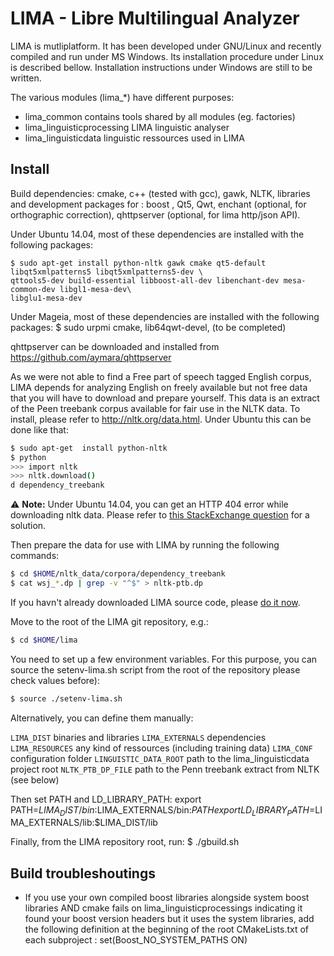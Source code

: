 # LIMA - Libre Multilingual Analyzer

LIMA is mutliplatform. It has been developed under GNU/Linux and recently 
compiled and run under MS Windows. Its installation procedure under Linux
is described bellow. Installation instructions under Windows are still to be 
written.

The various modules (lima_*) have different purposes:

 * lima_common
    contains tools shared by all modules (eg. factories)
 * lima_linguisticprocessing
    LIMA linguistic analyser
 * lima_linguisticdata
    linguistic ressources used in LIMA

## Install

Build dependencies: cmake, c++ (tested with gcc), gawk, NLTK, libraries and 
development packages for : boost , Qt5, Qwt, enchant (optional, for  
orthographic correction), qhttpserver (optional, for lima http/json API).

Under Ubuntu 14.04, most of these dependencies are installed with the following packages:
```
$ sudo apt-get install python-nltk gawk cmake qt5-default libqt5xmlpatterns5 libqt5xmlpatterns5-dev \
qttools5-dev build-essential libboost-all-dev libenchant-dev mesa-common-dev libgl1-mesa-dev\
libglu1-mesa-dev
```
Under Mageia, most of these dependencies are installed with the following 
packages:
$ sudo urpmi cmake, lib64qwt-devel, (to be completed)

qhttpserver can be downloaded and installed from 
https://github.com/aymara/qhttpserver

As we were not able to find a Free part of speech tagged English corpus, LIMA 
depends for analyzing English on freely available but not free data that you 
will have to download and prepare yourself. This data is an extract of the Peen 
treebank corpus available for fair use in the NLTK data. To install, please 
refer to http://nltk.org/data.html. Under Ubuntu this can be  done like that:
```bash
$ sudo apt-get  install python-nltk
$ python
>>> import nltk
>>> nltk.download()
d dependency_treebank
```

:warning: **Note:** Under Ubuntu 14.04, you can get an HTTP 404 error while downloading nltk data. Please refer to [this StackExchange question](http://askubuntu.com/questions/527388/python-nltk-on-ubuntu-12-04-lts-nltk-downloadbrown-results-in-html-error-40) for a solution.


Then prepare the data for use with LIMA by running the following commands:

```bash
$ cd $HOME/nltk_data/corpora/dependency_treebank
$ cat wsj_*.dp | grep -v "^$" > nltk-ptb.dp
```

If you havn't  already downloaded LIMA source code, please [do it now](https://github.com/aymara/lima.git).

Move to the root of the LIMA  git repository, e.g.:
```bash
$ cd $HOME/lima
```

You need to set up a few environment variables. For this purpose, you can 
source the setenv-lima.sh script from the root of the repository please check 
values before):
```bash
$ source ./setenv-lima.sh
```

Alternatively, you can define them manually:

`LIMA_DIST`             binaries and libraries
`LIMA_EXTERNALS`        dependencies
`LIMA_RESOURCES`        any kind of ressources (including training data)
`LIMA_CONF`             configuration folder
`LINGUISTIC_DATA_ROOT`  path to the lima_linguisticdata project root
`NLTK_PTB_DP_FILE`      path to the Penn treebank extract from NLTK (see below)

Then set PATH and LD_LIBRARY_PATH:
export PATH=$LIMA_DIST/bin:$LIMA_EXTERNALS/bin:$PATH
export LD_LIBRARY_PATH=$LIMA_EXTERNALS/lib:$LIMA_DIST/lib

Finally, from the LIMA repository root, run:
 $ ./gbuild.sh

## Build troubleshoutings

* If you use your own compiled boost libraries alongside system boost libraries 
AND cmake fails on lima_linguisticprocessings indicating it found your boost 
version headers but it uses the system libraries, add the following definition 
at the beginning of the root CMakeLists.txt of each subproject : 
set(Boost_NO_SYSTEM_PATHS ON)
